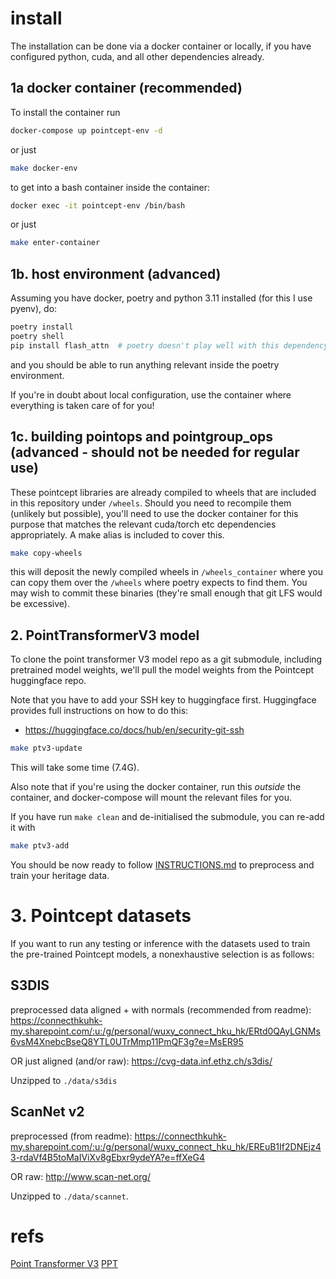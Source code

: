 # install 

The installation can be done via a docker container or locally, if you have configured python, cuda, and all other dependencies already.

## 1a docker container (recommended)

To install the container run

```sh
docker-compose up pointcept-env -d
```

or just

```sh
make docker-env
```

to get into a bash container inside the container:

```sh
docker exec -it pointcept-env /bin/bash
```

or just

```sh
make enter-container
```

## 1b. host environment (advanced)

Assuming you have docker, poetry and python 3.11 installed (for this I use pyenv), do:

```sh
poetry install
poetry shell
pip install flash_attn  # poetry doesn't play well with this dependency
```

and you should be able to run anything relevant inside the poetry environment.

If you're in doubt about local configuration, use the container where everything is taken care of for you!

## 1c. building pointops and pointgroup_ops (advanced - should not be needed for regular use)

These pointcept libraries are already compiled to wheels that are included in this repository under `/wheels`.
Should you need to recompile them (unlikely but possible), you'll need to use the docker container for this purpose that matches the relevant cuda/torch etc dependencies appropriately.
A make alias is included to cover this.

```sh
make copy-wheels
```

this will deposit the newly compiled wheels in `/wheels_container` where you can copy them over the `/wheels` where poetry expects to find them.
You may wish to commit these binaries (they're small enough that git LFS would be excessive).

## 2. PointTransformerV3 model

To clone the point transformer V3 model repo as a git submodule, including pretrained model weights, we'll pull the model weights from the Pointcept huggingface repo.

Note that you have to add your SSH key to huggingface first. 
Huggingface provides full instructions on how to do this:
- https://huggingface.co/docs/hub/en/security-git-ssh



```sh
make ptv3-update
```

This will take some time (7.4G).

Also note that if you're using the docker container, run this *outside* the container, and docker-compose will mount the relevant files for you.

If you have run `make clean` and de-initialised the submodule, you can re-add it with

```sh
make ptv3-add
```
You should be now ready to follow [INSTRUCTIONS.md](INSTRUCTIONS.md) to preprocess and train your heritage data.

# 3. Pointcept datasets

If you want to run any testing or inference with the datasets used to train the pre-trained Pointcept models, a nonexhaustive selection is as follows:

## S3DIS

preprocessed data aligned + with normals (recommended from readme):
https://connecthkuhk-my.sharepoint.com/:u:/g/personal/wuxy_connect_hku_hk/ERtd0QAyLGNMs6vsM4XnebcBseQ8YTL0UTrMmp11PmQF3g?e=MsER95

OR just aligned (and/or raw):
https://cvg-data.inf.ethz.ch/s3dis/

Unzipped to `./data/s3dis`

## ScanNet v2

preprocessed (from readme):
https://connecthkuhk-my.sharepoint.com/:u:/g/personal/wuxy_connect_hku_hk/EREuB1If2DNEjz43-rdaVf4B5toMaIViXv8gEbxr9ydeYA?e=ffXeG4

OR raw:
http://www.scan-net.org/

Unzipped to `./data/scannet`.

# refs

[Point Transformer V3](https://arxiv.org/abs/2312.10035)
[PPT](https://arxiv.org/abs/2308.09718)
